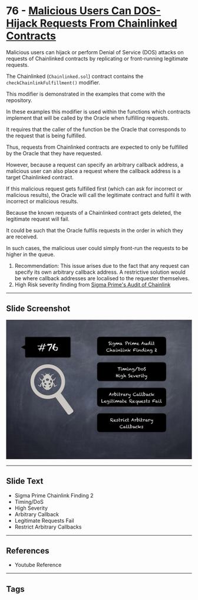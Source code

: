 
# 76 - [Malicious Users Can DOS-Hijack Requests From Chainlinked Contracts](./Malicious%20Users%20Can%20DOS-Hijack%20Requests%20From%20Chainlinked%20Contracts.md)

Malicious users can hijack or perform Denial of Service (DOS) attacks on requests of Chainlinked contracts by replicating or front-running legitimate requests. 

The Chainlinked (`Chainlinked.sol`) contract contains the `checkChainlinkFulfillment()` modifier. 

This modifier is demonstrated in the examples that come with the repository. 

In these examples this modifier is used within the functions which contracts implement that will be called by the Oracle when fulfilling requests. 

It requires that the caller of the function be the Oracle that corresponds to the request that is being fulfilled.

Thus, requests from Chainlinked contracts are expected to only be fulfilled by the Oracle that they have requested. 

However, because a request can specify an arbitrary callback address, a malicious user can also place a request where the callback address is a target Chainlinked contract. 

If this malicious request gets fulfilled first (which can ask for incorrect or malicious results), the Oracle will call the legitimate contract and fulfil it with incorrect or malicious results. 

Because the known requests of a Chainlinked contract gets deleted, the legitimate request will fail. 

It could be such that the Oracle fulfils requests in the order in which they are received. 

In such cases, the malicious user could simply front-run the requests to be higher in the queue.

1. Recommendation: This issue arises due to the fact that any request can specify its own arbitrary callback address. A restrictive solution would be where callback addresses are localised to the requester themselves.
2. High Risk severity finding from [Sigma Prime's Audit of Chainlink](https://github.com/sigp/public-audits/blob/master/chainlink-1/review.pdf)
___
## Slide Screenshot
![076.png](../../images/7.%20Audit%20Findings%20101/076.png)
___
## Slide Text
- Sigma Prime Chainlink Finding 2
- Timing/DoS
- High Severity
- Arbitrary Callback
- Legitimate Requests Fail
- Restrict Arbitrary Callbacks
___
## References
- Youtube Reference
___
## Tags
